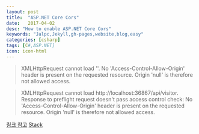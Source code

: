 ```yaml
---
layout: post
title:  "ASP.NET Core Cors"
date:   2017-04-02
desc: "How to enable ASP.NET Core Cors"
keywords: "Jalpc,Jekyll,gh-pages,website,blog,easy"
categories: [csharp]
tags: [C#,ASP.NET]
icon: icon-html
---
```


> XMLHttpRequest cannot load ''. No 'Access-Control-Allow-Origin' header is present on the requested resource. Origin 'null' is therefore not allowed access.

>XMLHttpRequest cannot load http://localhost:36867/api/visitor. Response to preflight request doesn't pass access control check: No 'Access-Control-Allow-Origin' header is present on the requested resource. Origin 'null' is therefore not allowed access.

[링크 참고](https://docs.microsoft.com/en-us/aspnet/core/security/cors#set-the-allowed-http-methods)
[Stack](http://stackoverflow.com/questions/34065588/asp-net-5-access-control-allow-origin-in-response)